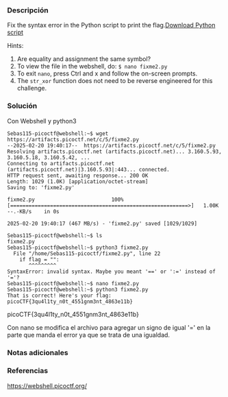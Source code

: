 ### Descripción
Fix the syntax error in the Python script to print the flag.[Download Python script](https://artifacts.picoctf.net/c/5/fixme2.py)

Hints:
1. Are equality and assignment the same symbol?
2. To view the file in the webshell, do: `$ nano fixme2.py`
3. To exit `nano`, press Ctrl and x and follow the on-screen prompts.
4. The `str_xor` function does not need to be reverse engineered for this challenge.

### Solución
Con Webshell y python3

```
Sebas115-picoctf@webshell:~$ wget https://artifacts.picoctf.net/c/5/fixme2.py
--2025-02-20 19:40:17--  https://artifacts.picoctf.net/c/5/fixme2.py
Resolving artifacts.picoctf.net (artifacts.picoctf.net)... 3.160.5.93, 3.160.5.18, 3.160.5.42, ...
Connecting to artifacts.picoctf.net (artifacts.picoctf.net)|3.160.5.93|:443... connected.
HTTP request sent, awaiting response... 200 OK
Length: 1029 (1.0K) [application/octet-stream]
Saving to: 'fixme2.py'

fixme2.py                         100%[==========================================================>]   1.00K  --.-KB/s    in 0s      

2025-02-20 19:40:17 (467 MB/s) - 'fixme2.py' saved [1029/1029]

Sebas115-picoctf@webshell:~$ ls
fixme2.py
Sebas115-picoctf@webshell:~$ python3 fixme2.py 
  File "/home/Sebas115-picoctf/fixme2.py", line 22
    if flag = "":
       ^^^^^^^^^
SyntaxError: invalid syntax. Maybe you meant '==' or ':=' instead of '='?
Sebas115-picoctf@webshell:~$ nano fixme2.py 
Sebas115-picoctf@webshell:~$ python3 fixme2.py 
That is correct! Here's your flag: picoCTF{3qu4l1ty_n0t_4551gnm3nt_4863e11b}
```

picoCTF{3qu4l1ty_n0t_4551gnm3nt_4863e11b}

Con nano se modifica el archivo para agregar un signo de igual '=' en la parte que manda el error ya que se trata de una igualdad.

### Notas adicionales


### Referencias
https://webshell.picoctf.org/